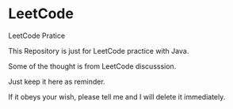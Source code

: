 # LeetCode
LeetCode Pratice

This Repository is just for LeetCode practice with Java.

Some of the thought is from LeetCode discusssion.

Just keep it here as reminder.

If it obeys your wish, please tell me and I will delete it immediately.
